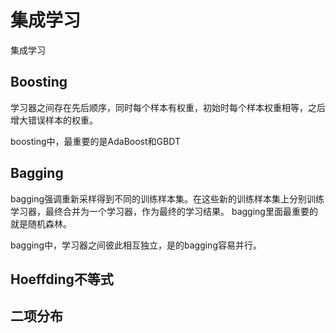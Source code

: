 # 集成学习

集成学习


## Boosting
学习器之间存在先后顺序，同时每个样本有权重，初始时每个样本权重相等，之后增大错误样本的权重。

boosting中，最重要的是AdaBoost和GBDT

## Bagging
bagging强调重新采样得到不同的训练样本集。在这些新的训练样本集上分别训练学习器，最终合并为一个学习器，作为最终的学习结果。
bagging里面最重要的就是随机森林。

bagging中，学习器之间彼此相互独立，是的bagging容易并行。

## Hoeffding不等式


## 二项分布
